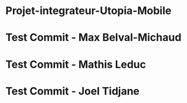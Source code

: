 # Projet-integrateur-Utopia-Mobile

# Test Commit - Max Belval-Michaud
# Test Commit - Mathis Leduc
# Test Commit - Joel Tidjane